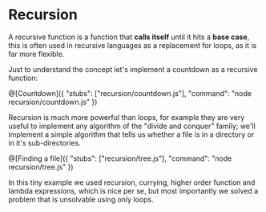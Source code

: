 # Recursion
A recursive function is a function that **calls itself** until it hits a **base case**, this is often used in recursive languages as a replacement for loops, as it is far more flexible.

Just to understand the concept let's implement a countdown as a recursive function:

@[Countdown]({ "stubs": ["recursion/countdown.js"], "command": "node recursion/countdown.js" })

Recursion is much more powerful than loops, for example they are very useful to implement any algorithm of the "divide and conquer" family; we'll implement a simple algorithm that tells us whether a file is in a directory or in it's sub-directories.

@[Finding a file]({ "stubs": ["recursion/tree.js"], "command": "node recursion/tree.js" })

In this tiny example we used recursion, currying, higher order function and lambda expressions, which is nice per se, but most importantly we solved a problem that is unsolvable using only loops.
